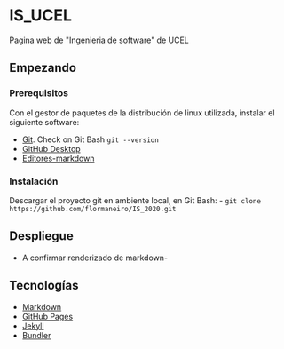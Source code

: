 
# IS_UCEL
Pagina web de "Ingenieria de software" de UCEL

## Empezando

### Prerequisitos
Con el gestor de paquetes de la distribución de linux utilizada, instalar el siguiente software:
* [Git](https://docs.github.com/en/free-pro-team@latest/github/getting-started-with-github/set-up-git#setting-up-git). Check on Git Bash `git --version`
* [GitHub Desktop](https://desktop.github.com/)
* [Editores-markdown](https://markdown.es/editores-markdown/#Editores_Markdown_para_Windows)

### Instalación
Descargar el proyecto git en ambiente local, en Git Bash:
	-  `git clone https://github.com/flormaneiro/IS_2020.git` 



## Despliegue
 - A confirmar renderizado de markdown-

## Tecnologías
* [Markdown](https://markdown.es/)
* [GitHub Pages](https://pages.github.com/)
* [Jekyll](https://jekyllrb.com/docs/installation/)
* [Bundler](https://bundler.io/)


